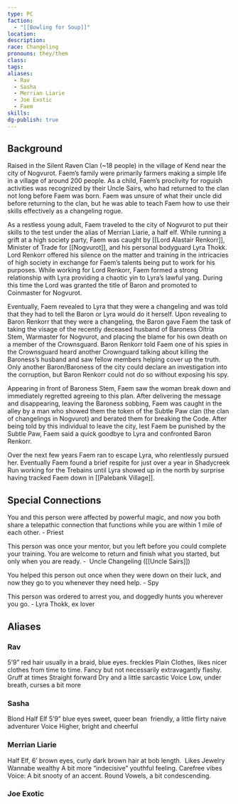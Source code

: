 ```yaml
---
type: PC
faction:
  - "[[Bowling for Soup]]"
location: 
description: 
race: Changeling
pronouns: they/them
class: 
tags: 
aliases:
  - Rav
  - Sasha
  - Merrian Liarie
  - Joe Exotic
  - Faem
skills: 
dg-publish: true
---
```

## Background
Raised in the Silent Raven Clan (~18 people) in the village of Kend near the city of Nogvurot. Faem’s family were primarily farmers making a simple life in a village of around 200 people. As a child, Faem’s proclivity for roguish activities was recognized by their Uncle Sairs, who had returned to the clan not long before Faem was born. Faem was unsure of what their uncle did before returning to the clan, but he was able to teach Faem how to use their skills effectively as a changeling rogue. 

As a restless young adult, Faem traveled to the city of Nogvurot to put their skills to the test under the alias of Merrian Liarie, a half elf. While running a grift at a high society party, Faem was caught by [[Lord Alastair Renkorr]], Minister of Trade for [[Nogvurot]], and his personal bodyguard Lyra Thokk. Lord Renkorr offered his silence on the matter and training in the intricacies of high society in exchange for Faem’s talents being put to work for his purposes. While working for Lord Renkorr, Faem formed a strong relationship with Lyra providing a chaotic yin to Lyra’s lawful yang. During this time the Lord was granted the title of Baron and promoted to Coinmaster for Nogvurot. 

Eventually, Faem revealed to Lyra that they were a changeling and was told that they had to tell the Baron or Lyra would do it herself. Upon revealing to Baron Renkorr that they were a changeling, the Baron gave Faem the task of taking the visage of the recently deceased husband of Baroness Oltria Stem, Warmaster for Nogvurot, and placing the blame for his own death on a member of the Crownsguard. Baron Renkorr told Faem one of his spies in the Crownsguard heard another Crownguard talking about killing the Baroness’s husband and saw fellow members helping cover up the truth. Only another Baron/Baroness of the city could declare an investigation into the corruption, but Baron Renkorr could not do so without exposing his spy. 

Appearing in front of Baroness Stem, Faem saw the woman break down and immediately regretted agreeing to this plan. After delivering the message and disappearing, leaving the Baroness sobbing, Faem was caught in the alley by a man who showed them the token of the Subtle Paw clan (the clan of changelings in Nogvurot) and berated them for breaking the Code. After being told by this individual to leave the city, lest Faem be punished by the Subtle Paw, Faem said a quick goodbye to Lyra and confronted Baron Renkorr. 

Over the next few years Faem ran to escape Lyra, who relentlessly pursued her. Eventually Faem found a brief respite for just over a year in Shadycreek Run working for the Trebains until Lyra showed up in the north by surprise having tracked Faem down in [[Palebank Village]].

## Special Connections
You and this person were affected by powerful magic, and now you both share a telepathic connection that functions while you are within 1 mile of each other. - Priest 

This person was once your mentor, but you left before you could complete your training. You are welcome to return and finish what you started, but only when you are ready. -  Uncle Changeling ([[Uncle Sairs]])

You helped this person out once when they were down on their luck, and now they go to you whenever they need help. - Spy 

This person was ordered to arrest you, and dog­gedly hunts you wherever you go. - Lyra Thokk, ex lover
## Aliases
### Rav
5’9” red hair usually in a braid, blue eyes. freckles
Plain Clothes, likes nicer clothes from time to time. Fancy but not necessarily extravagantly flashy. 
Gruff at times
Straight forward
Dry and a little sarcastic
Voice
	Low, under breath, curses a bit more
### Sasha
Blond Half Elf 5’9” blue eyes
sweet, queer bean 
friendly, a little flirty
naive adventurer
Voice
	Higher, bright and cheerful
### Merrian Liarie
Half Elf, 6’ brown eyes, curly dark brown hair at bob length. 
Likes Jewelry
Wannabe wealthy
A bit more “indecisive”
youthful feeling.
Carefree vibes
Voice:
	A bit snooty of an accent. Round Vowels, a bit condescending.
### Joe Exotic
